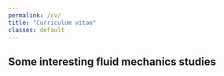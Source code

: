 ```yaml
---
permalink: /cv/
title: "Curriculum vitae"
classes: default
---
```

## Some interesting fluid mechanics studies










